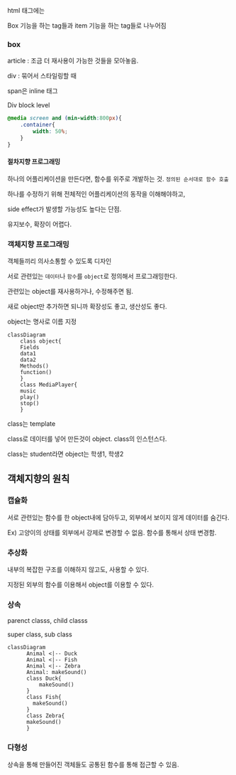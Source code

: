 html 태그에는

Box 기능을 하는 tag들과 item 기능을 하는 tag들로 나누어짐 



### box

article : 조금 더 재사용이 가능한 것들을 모아놓음. 

div : 묶어서 스타일링할 때 

span은 inline 태그

Div block level

```css
@media screen and (min-width:800px){
	.container{
		width: 50%; 
	}
}
```







#### 절차지향 프로그래밍

하나의 어플리케이션을 만든다면, 함수를 위주로 개발하는 것. `정의된 순서대로 함수 호출`

하나를 수정하기 위해 전체적인 어플리케이션의 동작을 이해해야하고, 

side effect가 발생할 가능성도 높다는 단점. 

유지보수, 확장이 어렵다. 



### 객체지향 프로그래밍 

객체들끼리 의사소통할 수 있도록 디자인

서로 관련있는 `데이터`나 `함수`를 `object`로 정의해서 프로그래밍한다. 

관련있는 object를 재사용하거나, 수정해주면 됨. 

새로 object만 추가하면 되니까 확장성도 좋고, 생산성도 좋다.  

object는 명사로 이름 지정 



```mermaid
classDiagram
	class object{
	Fields
	data1
	data2
	Methods()
	function()
	}
	class MediaPlayer{
	music
	play()
	stop()
	}
```

class는 template

class로 데이터를 넣어 만든것이 object. class의 인스턴스다. 

class는 student라면 object는 학생1, 학생2 



## 객체지향의 원칙 

### 캡슐화 

서로 관련있는 함수를 한 object내에 담아두고, 외부에서 보이지 않게 데이터를 숨긴다. 

Ex) 고양이의 상태를 외부에서 강제로 변경할 수 없음. 함수를 통해서 상태 변경함. 

### 추상화 

내부의 복잡한 구조를 이해하지 않고도, 사용할 수 있다.

지정된 외부의 함수를 이용해서 object를 이용할 수 있다.  

### 상속

parenct classs, child classs

super class, sub class

 ```mermaid
 classDiagram
       Animal <|-- Duck
       Animal <|-- Fish
       Animal <|-- Zebra
       Animal: makeSound()
       class Duck{
           makeSound()
       }
       class Fish{
         makeSound()
       }
       class Zebra{
       makeSound()
       }
 ```





### 다형성 

상속을 통해 만들어진 객체들도 공통된 함수를 통해 접근할 수 있음. 









